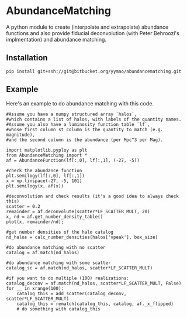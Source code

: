 # AbundanceMatching

A python module to create (interpolate and extrapolate) abundance functions and also provide fiducial deconvolution (with Peter Behroozi's implmentation) and abundance matching.


## Installation

    pip install git+ssh://git@bitbucket.org/yymao/abundancematching.git


## Example

Here's an example to do abundance matching with this code.

    #Assume you have a numpy structured array `halos`, 
    #which contains a list of halos, with labels of the quantity names.
    #Assume you also have a luminosity function table `lf`, 
    #whose first column st column is the quantity to match (e.g. magnitude), 
    #and the second column is the abundance (per Mpc^3 per Mag).
    
    import matplotlib.pyploy as plt
    from AbundanceMatching import *
    af = AbundanceFunction(lf[:,0], lf[:,1], (-27, -5))
    
    #check the abundance function
    plt.semilogy(lf[:,0], lf[:,1])
    x = np.linspace(-27, -5, 101)
    plt.semilogy(x, af(x))
    
    #deconvolution and check results (it's a good idea to always check this)
    scatter = 0.2
    remainder = af.deconvolute(scatter*LF_SCATTER_MULT, 20)
    x, nd = af.get_number_density_table()
    plot(x, remainder/nd);
    
    #get number densities of the halo catalog
    nd_halos = calc_number_densities(halos['vpeak'], box_size)
    
    #do abundance matching with no scatter
    catalog = af.match(nd_halos)
    
    #do abundance matching with some scatter
    catalog_sc = af.match(nd_halos, scatter*LF_SCATTER_MULT)
    
    #if you want to do multiple (100) realizations:
    catalog_deconv = af.match(nd_halos, scatter*LF_SCATTER_MULT, False)
    for __ in xrange(100):
        catalog_this = add_scatter(catalog_deconv, scatter*LF_SCATTER_MULT)
        catalog_this = rematch(catalog_this, catalog, af._x_flipped)
        # do something with catalog_this